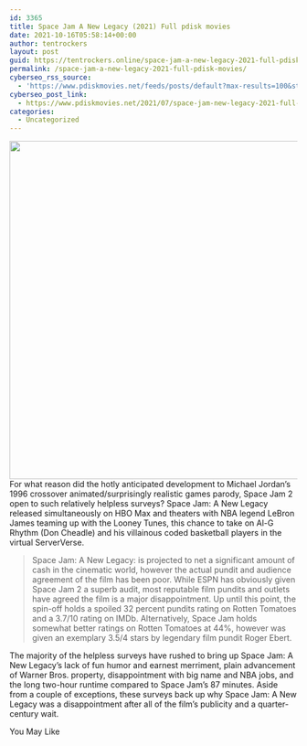 ```yaml
---
id: 3365
title: Space Jam A New Legacy (2021) Full pdisk movies
date: 2021-10-16T05:58:14+00:00
author: tentrockers
layout: post
guid: https://tentrockers.online/space-jam-a-new-legacy-2021-full-pdisk-movies/
permalink: /space-jam-a-new-legacy-2021-full-pdisk-movies/
cyberseo_rss_source:
  - 'https://www.pdiskmovies.net/feeds/posts/default?max-results=100&start-index=1101'
cyberseo_post_link:
  - https://www.pdiskmovies.net/2021/07/space-jam-new-legacy-2021-full-pdisk.html
categories:
  - Uncategorized
---
```

<div class="separator">
  <a href="https://1.bp.blogspot.com/-K0KYqcfNhbc/YPQEG9D1SAI/AAAAAAAAZgI/QkURFZeP5bgRP1z-m0kUkQwO7EaWWtg_wCLcBGAsYHQ/s1024/Space%2BJam%2BA%2BNew%2BLegacy%2B%25282021%2529%2BFull%2Bpdisk%2Bmovies.jpg"><img loading="lazy" border="0" data-original-height="947" data-original-width="1024" height="592" src="https://1.bp.blogspot.com/-K0KYqcfNhbc/YPQEG9D1SAI/AAAAAAAAZgI/QkURFZeP5bgRP1z-m0kUkQwO7EaWWtg_wCLcBGAsYHQ/w640-h592/Space%2BJam%2BA%2BNew%2BLegacy%2B%25282021%2529%2BFull%2Bpdisk%2Bmovies.jpg" width="640" /></a>
</div>



<div>
  <div>
    <span>For what reason did the hotly anticipated development to Michael Jordan&#8217;s 1996 crossover animated/surprisingly realistic games parody, Space Jam 2 open to such relatively helpless surveys? Space Jam: A New Legacy released simultaneously on HBO Max and theaters with NBA legend LeBron James teaming up with the Looney Tunes, this chance to take on Al-G Rhythm (Don Cheadle) and his villainous coded basketball players in the virtual ServerVerse.&nbsp;</span>
  </div>
  
  <blockquote>
    <div>
      <span>Space Jam: A New Legacy: is projected to net a significant amount of cash in the cinematic world, however the actual pundit and audience agreement of the film has been poor. While ESPN has obviously given Space Jam 2 a superb audit, most reputable film pundits and outlets have agreed the film is a major disappointment. Up until this point, the spin-off holds a spoiled 32 percent pundits rating on Rotten Tomatoes and a 3.7/10 rating on IMDb. Alternatively, Space Jam holds somewhat better ratings on Rotten Tomatoes at 44%, however was given an exemplary 3.5/4 stars by legendary film pundit Roger Ebert.&nbsp;</span>
    </div>
  </blockquote>
  
  <div>
    <span>The majority of the helpless surveys have rushed to bring up Space Jam: A New Legacy&#8217;s lack of fun humor and earnest merriment, plain advancement of Warner Bros. property, disappointment with big name and NBA jobs, and the long two-hour runtime compared to Space Jam&#8217;s 87 minutes. Aside from a couple of exceptions, these surveys back up why Space Jam: A New Legacy was a disappointment after all of the film&#8217;s publicity and a quarter-century wait.</span>
  </div>
</div>

<div>
  <span></p> 
  
  <div>
    You May Like
  </div>
  
  <p>
    </span></div>